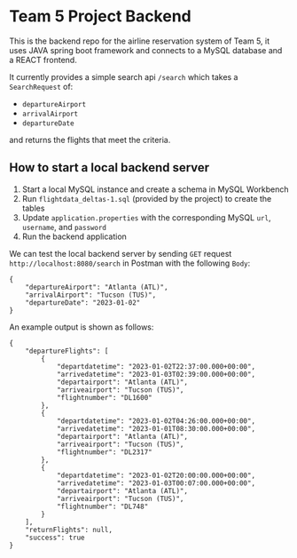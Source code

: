 # Team 5 Project Backend
This is the backend repo for the airline reservation system of Team 5, it uses JAVA spring boot framework and connects to a MySQL database and a REACT frontend.

It currently provides a simple search api `/search` which takes a `SearchRequest` of:
* `departureAirport`
* `arrivalAirport`
* `departureDate`

and returns the flights that meet the criteria.

## How to start a local backend server
1. Start a local MySQL instance and create a schema in MySQL Workbench
2. Run `flightdata_deltas-1.sql` (provided by the project) to create the tables
3. Update `application.properties` with the corresponding MySQL `url`, `username`, and `password`
4. Run the backend application

We can test the local backend server by sending `GET` request `http://localhost:8080/search` in Postman with the following `Body`:
```
{
    "departureAirport": "Atlanta (ATL)",
    "arrivalAirport": "Tucson (TUS)",
    "departureDate": "2023-01-02"
}
```

An example output is shown as follows:
```
{
    "departureFlights": [
        {
            "departdatetime": "2023-01-02T22:37:00.000+00:00",
            "arrivedatetime": "2023-01-03T02:39:00.000+00:00",
            "departairport": "Atlanta (ATL)",
            "arriveairport": "Tucson (TUS)",
            "flightnumber": "DL1600"
        },
        {
            "departdatetime": "2023-01-02T04:26:00.000+00:00",
            "arrivedatetime": "2023-01-01T08:30:00.000+00:00",
            "departairport": "Atlanta (ATL)",
            "arriveairport": "Tucson (TUS)",
            "flightnumber": "DL2317"
        },
        {
            "departdatetime": "2023-01-02T20:00:00.000+00:00",
            "arrivedatetime": "2023-01-03T00:07:00.000+00:00",
            "departairport": "Atlanta (ATL)",
            "arriveairport": "Tucson (TUS)",
            "flightnumber": "DL748"
        }
    ],
    "returnFlights": null,
    "success": true
}
```
